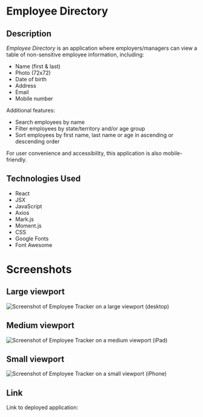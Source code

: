 # Employee Directory

## Description 

*Employee Directory* is an application where employers/managers can view a table of non-sensitive employee information, including:
- Name (first & last)
- Photo (72x72)
- Date of birth 
- Address
- Email
- Mobile number 

Additional features: 
- Search employees by name
- Filter employees by state/territory and/or age group
- Sort employees by first name, last name or age in ascending or descending order

For user convenience and accessibility, this application is also mobile-friendly.

## Technologies Used

- React
- JSX
- JavaScript
- Axios
- Mark.js 
- Moment.js
- CSS 
- Google Fonts
- Font Awesome

# Screenshots 

## Large viewport 

![Screenshot of Employee Tracker on a large viewport (desktop)](public/images/viewport-lg.png)

## Medium viewport 

![Screenshot of Employee Tracker on a medium viewport (iPad)](public/images/viewport-md.png)

## Small viewport 

![Screenshot of Employee Tracker on a small viewport (iPhone)](public/images/viewport-sm.png)

## Link

Link to deployed application: []()


